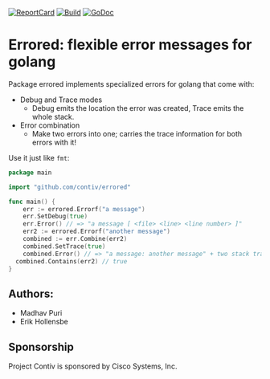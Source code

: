 [![ReportCard][ReportCard-Image]][ReportCard-URL] [![Build][Build-Status-Image]][Build-Status-URL] [![GoDoc][GoDoc-Image]][GoDoc-URL]

# Errored: flexible error messages for golang

Package errored implements specialized errors for golang that come with:

* Debug and Trace modes
  * Debug emits the location the error was created, Trace emits the whole stack.
* Error combination
  * Make two errors into one; carries the trace information for both errors with it!

Use it just like `fmt`:

```go
package main

import "github.com/contiv/errored"

func main() {
	err := errored.Errorf("a message")
	err.SetDebug(true)
	err.Error() // => "a message [ <file> <line> <line number> ]"
	err2 := errored.Errorf("another message")
	combined := err.Combine(err2)
	combined.SetTrace(true)
	combined.Error() // => "a message: another message" + two stack traces
  combined.Contains(err2) // true
}
```

## Authors:

* Madhav Puri
* Erik Hollensbe

## Sponsorship

Project Contiv is sponsored by Cisco Systems, Inc.

[ReportCard-URL]: https://goreportcard.com/report/github.com/contiv/errored
[ReportCard-Image]: http://goreportcard.com/badge/contiv/errored
[Build-Status-URL]: http://travis-ci.org/contiv/errored
[Build-Status-Image]: https://travis-ci.org/contiv/errored.svg?branch=master
[GoDoc-URL]: https://godoc.org/github.com/contiv/errored
[GoDoc-Image]: https://godoc.org/github.com/contiv/errored?status.svg
